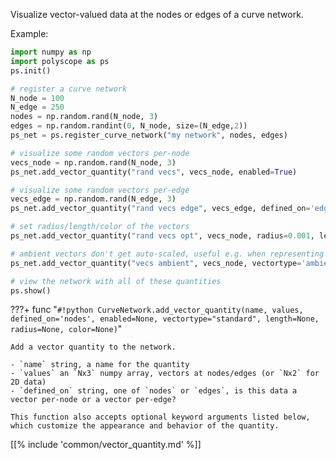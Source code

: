 Visualize vector-valued data at the nodes or edges of a curve network.

Example:
```python
import numpy as np
import polyscope as ps
ps.init()

# register a curve network 
N_node = 100
N_edge = 250
nodes = np.random.rand(N_node, 3)
edges = np.random.randint(0, N_node, size=(N_edge,2))
ps_net = ps.register_curve_network("my network", nodes, edges)

# visualize some random vectors per-node
vecs_node = np.random.rand(N_node, 3)
ps_net.add_vector_quantity("rand vecs", vecs_node, enabled=True)

# visualize some random vectors per-edge
vecs_edge = np.random.rand(N_edge, 3)
ps_net.add_vector_quantity("rand vecs edge", vecs_edge, defined_on='edges')

# set radius/length/color of the vectors
ps_net.add_vector_quantity("rand vecs opt", vecs_node, radius=0.001, length=0.005, color=(0.2, 0.5, 0.5))

# ambient vectors don't get auto-scaled, useful e.g. when representing offsets in 3D space
ps_net.add_vector_quantity("vecs ambient", vecs_node, vectortype='ambient')

# view the network with all of these quantities
ps.show() 
```

???+ func "`#!python CurveNetwork.add_vector_quantity(name, values, defined_on='nodes', enabled=None, vectortype="standard", length=None, radius=None, color=None)`"

    Add a vector quantity to the network.

    - `name` string, a name for the quantity
    - `values` an `Nx3` numpy array, vectors at nodes/edges (or `Nx2` for 2D data)
    - `defined_on` string, one of `nodes` or `edges`, is this data a vector per-node or a vector per-edge?
    
    This function also accepts optional keyword arguments listed below, which customize the appearance and behavior of the quantity.
   

[[% include 'common/vector_quantity.md' %]]
